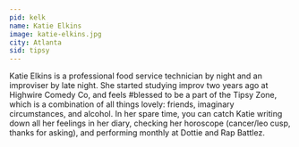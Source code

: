 ```yaml
---
pid: kelk
name: Katie Elkins
image: katie-elkins.jpg
city: Atlanta
sid: tipsy
---
```

Katie Elkins is a professional food service technician by night and an improviser by late night. She started studying improv two years ago at Highwire Comedy Co, and feels #blessed to be a part of the Tipsy Zone, which is a combination of all things lovely: friends, imaginary circumstances, and alcohol. In her spare time, you can catch Katie writing down all her feelings in her diary, checking her horoscope (cancer/leo cusp, thanks for asking), and performing monthly at Dottie and Rap Battlez.
